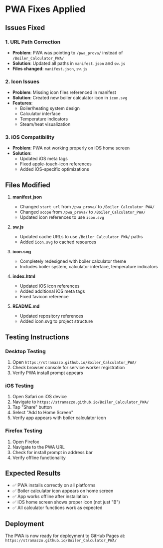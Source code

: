 # PWA Fixes Applied

## Issues Fixed

### 1. URL Path Correction
- **Problem**: PWA was pointing to `/pwa_prova/` instead of `/Boiler_Calculator_PWA/`
- **Solution**: Updated all paths in `manifest.json` and `sw.js`
- **Files changed**: `manifest.json`, `sw.js`

### 2. Icon Issues
- **Problem**: Missing icon files referenced in manifest
- **Solution**: Created new boiler calculator icon in `icon.svg`
- **Features**: 
  - Boiler/heating system design
  - Calculator interface
  - Temperature indicators
  - Steam/heat visualization

### 3. iOS Compatibility
- **Problem**: PWA not working properly on iOS home screen
- **Solution**: 
  - Updated iOS meta tags
  - Fixed apple-touch-icon references
  - Added iOS-specific optimizations

## Files Modified

1. **manifest.json**
   - Changed `start_url` from `/pwa_prova/` to `/Boiler_Calculator_PWA/`
   - Changed `scope` from `/pwa_prova/` to `/Boiler_Calculator_PWA/`
   - Updated icon references to use `icon.svg`

2. **sw.js**
   - Updated cache URLs to use `/Boiler_Calculator_PWA/` paths
   - Added `icon.svg` to cached resources

3. **icon.svg**
   - Completely redesigned with boiler calculator theme
   - Includes boiler system, calculator interface, temperature indicators

4. **index.html**
   - Updated iOS icon references
   - Added additional iOS meta tags
   - Fixed favicon reference

5. **README.md**
   - Updated repository references
   - Added icon.svg to project structure

## Testing Instructions

### Desktop Testing
1. Open `https://stramazzo.github.io/Boiler_Calculator_PWA/`
2. Check browser console for service worker registration
3. Verify PWA install prompt appears

### iOS Testing
1. Open Safari on iOS device
2. Navigate to `https://stramazzo.github.io/Boiler_Calculator_PWA/`
3. Tap "Share" button
4. Select "Add to Home Screen"
5. Verify app appears with boiler calculator icon

### Firefox Testing
1. Open Firefox
2. Navigate to the PWA URL
3. Check for install prompt in address bar
4. Verify offline functionality

## Expected Results

- ✅ PWA installs correctly on all platforms
- ✅ Boiler calculator icon appears on home screen
- ✅ App works offline after installation
- ✅ iOS home screen shows proper icon (not just "B")
- ✅ All calculator functions work as expected

## Deployment

The PWA is now ready for deployment to GitHub Pages at:
`https://stramazzo.github.io/Boiler_Calculator_PWA/` 